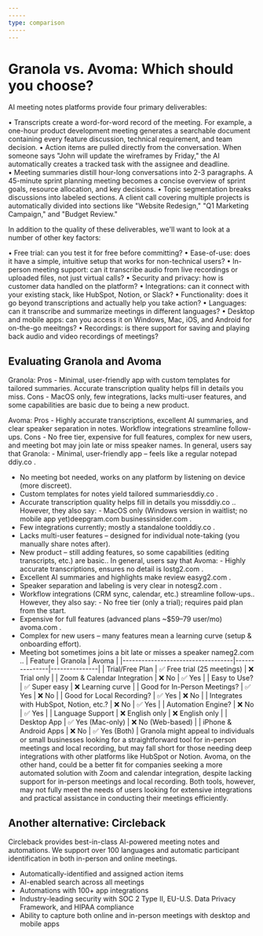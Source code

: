 ```yaml
---
-----
type: comparison
-----
---
```


# Granola vs. Avoma: Which should you choose?
AI meeting notes platforms provide four primary deliverables:

• Transcripts create a word-for-word record of the meeting. For example, a one-hour product development meeting generates a searchable document containing every feature discussion, technical requirement, and team decision.
• Action items are pulled directly from the conversation. When someone says "John will update the wireframes by Friday," the AI automatically creates a tracked task with the assignee and deadline.
• Meeting summaries distill hour-long conversations into 2-3 paragraphs. A 45-minute sprint planning meeting becomes a concise overview of sprint goals, resource allocation, and key decisions.
• Topic segmentation breaks discussions into labeled sections. A client call covering multiple projects is automatically divided into sections like "Website Redesign," "Q1 Marketing Campaign," and "Budget Review."

In addition to the quality of these deliverables, we'll want to look at a number of other key factors:

• Free trial: can you test it for free before committing?
• Ease-of-use: does it have a simple, intuitive setup that works for non-technical users?
• In-person meeting support: can it transcribe audio from live recordings or uploaded files, not just virtual calls?
• Security and privacy: how is customer data handled on the platform?
• Integrations: can it connect with your existing stack, like HubSpot, Notion, or Slack?
• Functionality: does it go beyond transcriptions and actually help you take action?
• Languages: can it transcribe and summarize meetings in different languages?
• Desktop and mobile apps: can you access it on Windows, Mac, iOS, and Android for on-the-go meeitngs?
• Recordings: is there support for saving and playing back audio and video recordings of meetings?
## Evaluating Granola and Avoma
Granola: Pros - Minimal, user-friendly app with custom templates for tailored summaries. Accurate transcription quality helps fill in details you miss. Cons - MacOS only, few integrations, lacks multi-user features, and some capabilities are basic due to being a new product.

Avoma: Pros - Highly accurate transcriptions, excellent AI summaries, and clear speaker separation in notes. Workflow integrations streamline follow-ups. Cons - No free tier, expensive for full features, complex for new users, and meeting bot may join late or miss speaker names.
In general, users say that Granola: - Minimal, user-friendly app – feels like a regular notepad​ddiy.co
.
- No meeting bot needed, works on any platform by listening on device (more discreet).
- Custom templates for notes yield tailored summaries​ddiy.co
.
- Accurate transcription quality helps fill in details you miss​ddiy.co
.. However, they also say: - MacOS only (Windows version in waitlist; no mobile app yet)​deepgram.com
​businessinsider.com
.
- Few integrations currently; mostly a standalone tool​ddiy.co
.
- Lacks multi-user features – designed for individual note-taking (you manually share notes after).
- New product – still adding features, so some capabilities (editing transcripts, etc.) are basic..
In general, users say that Avoma: - Highly accurate transcriptions, ensures no detail is lost​g2.com
.
- Excellent AI summaries and highlights make review easy​g2.com
.
- Speaker separation and labeling is very clear in notes​g2.com
.
- Workflow integrations (CRM sync, calendar, etc.) streamline follow-ups.. However, they also say: - No free tier (only a trial); requires paid plan from the start.
- Expensive for full features (advanced plans ~$59–79 user/mo)​avoma.com
.
- Complex for new users – many features mean a learning curve (setup & onboarding effort).
- Meeting bot sometimes joins a bit late or misses a speaker name​g2.com
..
| Feature                           | Granola       | Avoma         |
|-----------------------------------|---------------|---------------|
| Trial/Free Plan                   | ✅ Free trial (25 meetings) | ❌ Trial only |
| Zoom & Calendar Integration       | ❌ No         | ✅ Yes        |
| Easy to Use?                      | ✅ Super easy | ❌ Learning curve |
| Good for In-Person Meetings?      | ✅ Yes        | ❌ No         |
| Good for Local Recording?         | ✅ Yes        | ❌ No         |
| Integrates with HubSpot, Notion, etc.? | ❌ No     | ✅ Yes        |
| Automation Engine?                | ❌ No         | ✅ Yes        |
| Language Support                  | ❌ English only | ❌ English only |
| Desktop App                       | ✅ Yes (Mac-only) | ❌ No (Web-based) |
| iPhone & Android Apps             | ❌ No         | ✅ Yes (Both) |
Granola might appeal to individuals or small businesses looking for a straightforward tool for in-person meetings and local recording, but may fall short for those needing deep integrations with other platforms like HubSpot or Notion. Avoma, on the other hand, could be a better fit for companies seeking a more automated solution with Zoom and calendar integration, despite lacking support for in-person meetings and local recording. Both tools, however, may not fully meet the needs of users looking for extensive integrations and practical assistance in conducting their meetings efficiently.
## Another alternative: Circleback
Circleback provides best-in-class AI-powered meeting notes and automations. We support over 100 languages and automatic participant identification in both in-person and online meetings.


* Automatically-identified and assigned action items
* AI-enabled search across all meetings
* Automations with 100+ app integrations
* Industry-leading security with SOC 2 Type II, EU-U.S. Data Privacy Framework, and HIPAA compliance
* Ability to capture both online and in-person meetings with desktop and mobile apps